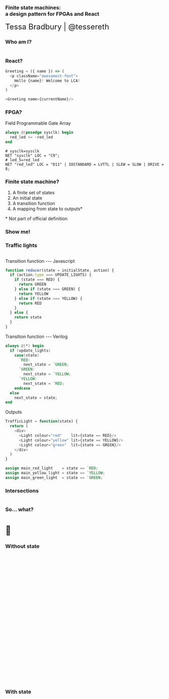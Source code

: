 <!-- .slide: data-background-image="assets/lca2019-slide-template.png" data-background-size="contain" -->

### Finite state machines: <br> a design pattern for FPGAs and React
<!-- .element style="font-weight: normal; padding-top: 9vh" -->

<small style="margin-top: 7vh; font-size: x-large">Tessa Bradbury | @tessereth</small>



### Who am I?



<img data-src="assets/bugcrowd.svg" width="200px">



### React?

```js
Greeting = ({ name }) => (
  <p className="awesomest-font">
    Hello {name}! Welcome to LCA!
  </p>
)
```
<!-- .element: class="fragment" -->
```js
<Greeting name={currentName}/>
```
<!-- .element: class="fragment" -->



### FPGA?

Field Programmable Gate Array <!-- .element: class="fragment" -->

<!-- image? -->

```verilog
always @(posedge sysclk) begin
  red_led <= ~red_led
end
```
<!-- .element: class="fragment" -->

```
# sysclk=sysclk
NET "sysclk" LOC = "C9";
# led_5=red_led
NET "red_led" LOC = "D11" | IOSTANDARD = LVTTL | SLEW = SLOW | DRIVE = 8;
```
<!-- .element: class="fragment" -->



### Finite state machine?

1. A finite set of states <!-- .element: class="fragment" -->
2. An initial state <!-- .element: class="fragment" -->
3. A transition function <!-- .element: class="fragment" -->
4. A mapping from state to outputs* <!-- .element: class="fragment" -->

\* Not part of official definition <!-- .element: class="fragment" -->



### Show me!



### Traffic lights

<img data-src="assets/traffic-light.png" width="250px">



<img data-src="assets/fsm/traffic-1.svg" width="400px">



Transition function --- Javascript
```js
function reducer(state = initialState, action) {
  if (action.type === UPDATE_LIGHTS) {
    if (state === RED) {
      return GREEN
    } else if (state === GREEN) {
      return YELLOW
    } else if (state === YELLOW) {
      return RED
    }
  } else {
    return state
  }
}
```



Transition function --- Verilog
```verilog
always @(*) begin
  if (update_lights)
    case(state)
      `RED:
        next_state = `GREEN;
      `GREEN:
        next_state = `YELLOW;
      `YELLOW:
        next_state = `RED;
    endcase
  else
    next_state = state;
end
```



Outputs

```js
TrafficLight = function(state) {
  return (
    <div>
      <Light colour="red"    lit={state == RED}/>
      <Light colour="yellow" lit={state == YELLOW}/>
      <Light colour="green"  lit={state == GREEN}/>
    </div>
  )
}
```

```verilog
assign main_red_light    = state == `RED;
assign main_yellow_light = state == `YELLOW;
assign main_green_light  = state == `GREEN;
```



### Intersections
 
<img data-src="assets/traffic-light-intersection.jpg" width="600px">



<!-- .slide: data-transition="slide-in none-out" -->
<img data-src="assets/fsm/traffic-2.svg" width="600px">



<!-- .slide: data-transition="none-in slide-out" -->
<img data-src="assets/fsm/traffic-2a.svg" width="600px">



<img data-src="assets/fsm/traffic-3.svg" width="600px">



<img data-src="assets/right-arrow.gif" width="300px">



<img data-src="assets/fsm/traffic-right-turn.svg" width="800px">



### So... what?

# 🤷‍



### Without state
<img data-src="assets/fsm/fully-connected.svg" height="400px">



### With state
<img data-src="assets/fsm/with-state.svg" height="400px">



<img data-src="assets/fsm/traffic-right-turn.svg" width="800px">



<img data-src="assets/fsm/traffic-right-turn-better.svg" width="800px">
